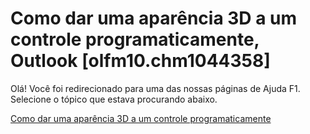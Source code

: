
# Como dar uma aparência 3D a um controle programaticamente, Outlook [olfm10.chm1044358]

Olá! Você foi redirecionado para uma das nossas páginas de Ajuda F1. Selecione o tópico que estava procurando abaixo.

[Como dar uma aparência 3D a um controle programaticamente](http://msdn.microsoft.com/library/7e701b10-4b28-aae9-9238-c12fa8e4f885%28Office.15%29.aspx)
